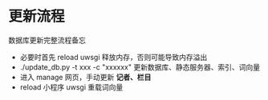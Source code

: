 # 更新流程

数据库更新完整流程备忘


- 必要时首先 reload uwsgi 释放内存，否则可能导致内存溢出
- ./update_db.py -t xxx -c "xxxxxx" 更新数据库、静态服务器、索引、词向量
- 进入 manage 网页，手动更新 **记者、栏目**
- reload 小程序 uwsgi 重载词向量